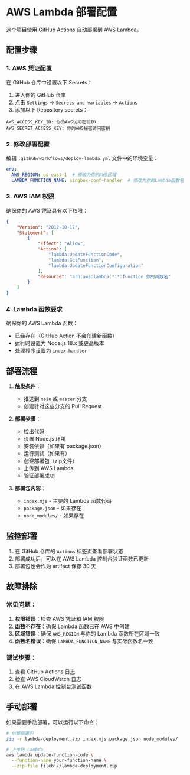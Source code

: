 # AWS Lambda 部署配置

这个项目使用 GitHub Actions 自动部署到 AWS Lambda。

## 配置步骤

### 1. AWS 凭证配置

在 GitHub 仓库中设置以下 Secrets：

1. 进入你的 GitHub 仓库
2. 点击 `Settings` -> `Secrets and variables` -> `Actions`
3. 添加以下 Repository secrets：

```
AWS_ACCESS_KEY_ID: 你的AWS访问密钥ID
AWS_SECRET_ACCESS_KEY: 你的AWS秘密访问密钥
```

### 2. 修改部署配置

编辑 `.github/workflows/deploy-lambda.yml` 文件中的环境变量：

```yaml
env:
  AWS_REGION: us-east-1  # 修改为你的AWS区域
  LAMBDA_FUNCTION_NAME: singbox-conf-handler  # 修改为你的Lambda函数名
```

### 3. AWS IAM 权限

确保你的 AWS 凭证具有以下权限：

```json
{
    "Version": "2012-10-17",
    "Statement": [
        {
            "Effect": "Allow",
            "Action": [
                "lambda:UpdateFunctionCode",
                "lambda:GetFunction",
                "lambda:UpdateFunctionConfiguration"
            ],
            "Resource": "arn:aws:lambda:*:*:function:你的函数名"
        }
    ]
}
```

### 4. Lambda 函数要求

确保你的 AWS Lambda 函数：
- 已经存在（GitHub Action 不会创建新函数）
- 运行时设置为 Node.js 18.x 或更高版本
- 处理程序设置为 `index.handler`

## 部署流程

1. **触发条件**：
   - 推送到 `main` 或 `master` 分支
   - 创建针对这些分支的 Pull Request

2. **部署步骤**：
   - 检出代码
   - 设置 Node.js 环境
   - 安装依赖（如果有 package.json）
   - 运行测试（如果有）
   - 创建部署包（zip文件）
   - 上传到 AWS Lambda
   - 验证部署成功

3. **部署包内容**：
   - `index.mjs` - 主要的 Lambda 函数代码
   - `package.json` - 如果存在
   - `node_modules/` - 如果存在

## 监控部署

1. 在 GitHub 仓库的 `Actions` 标签页查看部署状态
2. 部署成功后，可以在 AWS Lambda 控制台验证函数已更新
3. 部署包也会作为 artifact 保存 30 天

## 故障排除

### 常见问题：

1. **权限错误**：检查 AWS 凭证和 IAM 权限
2. **函数不存在**：确保 Lambda 函数已在 AWS 中创建
3. **区域错误**：确保 `AWS_REGION` 与你的 Lambda 函数所在区域一致
4. **函数名错误**：确保 `LAMBDA_FUNCTION_NAME` 与实际函数名一致

### 调试步骤：

1. 查看 GitHub Actions 日志
2. 检查 AWS CloudWatch 日志
3. 在 AWS Lambda 控制台测试函数

## 手动部署

如果需要手动部署，可以运行以下命令：

```bash
# 创建部署包
zip -r lambda-deployment.zip index.mjs package.json node_modules/

# 上传到 Lambda
aws lambda update-function-code \
  --function-name your-function-name \
  --zip-file fileb://lambda-deployment.zip
```
